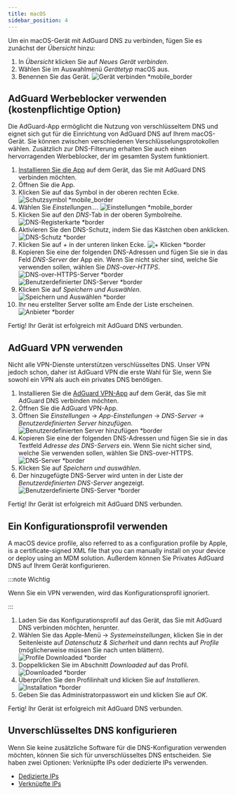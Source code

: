 ```yaml
---
title: macOS
sidebar_position: 4
---
```


Um ein macOS-Gerät mit AdGuard DNS zu verbinden, fügen Sie es zunächst der _Übersicht_ hinzu:

1. In _Übersicht_ klicken Sie auf _Neues Gerät verbinden_.
2. Wählen Sie im Auswahlmenü _Gerätetyp_ macOS aus.
3. Benennen Sie das Gerät.
   ![Gerät verbinden \*mobile_border](https://cdn.adtidy.org/content/kb/dns/private/new_dns/connect/mac_ab/choose_mac.png)

## AdGuard Werbeblocker verwenden (kostenpflichtige Option)

Die AdGuard-App ermöglicht die Nutzung von verschlüsseltem DNS und eignet sich gut für die Einrichtung von AdGuard DNS auf Ihrem macOS-Gerät. Sie können zwischen verschiedenen Verschlüsselungsprotokollen wählen. Zusätzlich zur DNS-Filterung erhalten Sie auch einen hervorragenden Werbeblocker, der im gesamten System funktioniert.

1. [Installieren Sie die App](https://adguard.com/adguard-mac/overview.html) auf dem Gerät, das Sie mit AdGuard DNS verbinden möchten.
2. Öffnen Sie die App.
3. Klicken Sie auf das Symbol in der oberen rechten Ecke.
   ![Schutzsymbol \*mobile_border](https://cdn.adtidy.org/content/kb/dns/private/new_dns/connect/mac_ab/mac_step3.png)
4. Wählen Sie _Einstellungen..._.
   ![Einstellungen \*mobile_border](https://cdn.adtidy.org/content/kb/dns/private/new_dns/connect/mac_ab/mac_step4.png)
5. Klicken Sie auf den _DNS_-Tab in der oberen Symbolreihe.
   ![DNS-Registerkarte \*border](https://cdn.adtidy.org/content/kb/dns/private/new_dns/connect/mac_ab/mac_step5.png)
6. Aktivieren Sie den DNS-Schutz, indem Sie das Kästchen oben anklicken.
   ![DNS-Schutz \*border](https://cdn.adtidy.org/content/kb/dns/private/new_dns/connect/mac_ab/mac_step6.png)
7. Klicken Sie auf _+_ in der unteren linken Ecke.
   ![+ Klicken \*border](https://cdn.adtidy.org/content/kb/dns/private/new_dns/connect/mac_ab/mac_step7.png)
8. Kopieren Sie eine der folgenden DNS-Adressen und fügen Sie sie in das Feld _DNS-Server_ der App ein. Wenn Sie nicht sicher sind, welche Sie verwenden sollen, wählen Sie _DNS-over-HTTPS_.
   ![DNS-over-HTTPS-Server \*border](https://cdn.adtidy.org/content/kb/dns/private/new_dns/connect/mac_ab/mac_step8_1.png)
   ![Benutzerdefinierter DNS-Server \*border](https://cdn.adtidy.org/content/kb/dns/private/new_dns/connect/mac_ab/mac_step8_2.png)
9. Klicken Sie auf _Speichern und Auswählen_.
   ![Speichern und Auswählen \*border](https://cdn.adtidy.org/content/kb/dns/private/new_dns/connect/mac_ab/mac_step9.png)
10. Ihr neu erstellter Server sollte am Ende der Liste erscheinen.
    ![Anbieter \*border](https://cdn.adtidy.org/content/kb/dns/private/new_dns/connect/mac_ab/mac_step10.png)

Fertig! Ihr Gerät ist erfolgreich mit AdGuard DNS verbunden.

## AdGuard VPN verwenden

Nicht alle VPN-Dienste unterstützen verschlüsseltes DNS. Unser VPN jedoch schon, daher ist AdGuard VPN die erste Wahl für Sie, wenn Sie sowohl ein VPN als auch ein privates DNS benötigen.

1. Installieren Sie die [AdGuard VPN-App](https://adguard-vpn.com/mac/overview.html) auf dem Gerät, das Sie mit AdGuard DNS verbinden möchten.
2. Öffnen Sie die AdGuard VPN-App.
3. Öffnen Sie _Einstellungen_ → _App-Einstellungen_ → _DNS-Server_ → _Benutzerdefinierten Server hinzufügen_.
   ![Benutzerdefinierten Server hinzufügen \*border](https://cdn.adtidy.org/content/kb/dns/private/new_dns/connect/mac_vpn/mac_step3.png)
4. Kopieren Sie eine der folgenden DNS-Adressen und fügen Sie sie in das Textfeld _Adresse des DNS-Servers_ ein. Wenn Sie nicht sicher sind, welche Sie verwenden sollen, wählen Sie DNS-over-HTTPS.
   ![DNS-Server \*border](https://cdn.adtidy.org/content/kb/dns/private/new_dns/connect/mac_vpn/mac_step4.png)
5. Klicken Sie auf _Speichern und auswählen_.
6. Der hinzugefügte DNS-Server wird unten in der Liste der _Benutzerdefinierten DNS-Server_ angezeigt.
   ![Benutzerdefinierte DNS-Server \*border](https://cdn.adtidy.org/content/kb/dns/private/new_dns/connect/mac_vpn/mac_step6.png)

Fertig! Ihr Gerät ist erfolgreich mit AdGuard DNS verbunden.

## Ein Konfigurationsprofil verwenden

A macOS device profile, also referred to as a configuration profile by Apple, is a certificate-signed XML file that you can manually install on your device or deploy using an MDM solution. Außerdem können Sie Privates AdGuard DNS auf Ihrem Gerät konfigurieren.

:::note Wichtig

Wenn Sie ein VPN verwenden, wird das Konfigurationsprofil ignoriert.

:::

1. Laden Sie das Konfigurationsprofil auf das Gerät, das Sie mit AdGuard DNS verbinden möchten, herunter.
2. Wählen Sie das Apple-Menü → _Systemeinstellungen_, klicken Sie in der Seitenleiste auf _Datenschutz & Sicherheit_ und dann rechts auf _Profile_ (möglicherweise müssen Sie nach unten blättern).
   ![Profile Downloaded \*border](https://cdn.adtidy.org/content/kb/dns/private/new_dns/connect/mac_profile/mac_step2.png)
3. Doppelklicken Sie im Abschnitt _Downloaded_ auf das Profil.
   ![Downloaded \*border](https://cdn.adtidy.org/content/kb/dns/private/new_dns/connect/mac_profile/mac_step3.png)
4. Überprüfen Sie den Profilinhalt und klicken Sie auf _Installieren_.
   ![Installation \*border](https://cdn.adtidy.org/content/kb/dns/private/new_dns/connect/mac_profile/mac_step4.png)
5. Geben Sie das Administratorpasswort ein und klicken Sie auf _OK_.

Fertig! Ihr Gerät ist erfolgreich mit AdGuard DNS verbunden.

## Unverschlüsseltes DNS konfigurieren

Wenn Sie keine zusätzliche Software für die DNS-Konfiguration verwenden möchten, können Sie sich für unverschlüsseltes DNS entscheiden. Sie haben zwei Optionen: Verknüpfte IPs oder dedizierte IPs verwenden.

 - [Dedizierte IPs](/private-dns/connect-devices/other-options/dedicated-ip.md)
 - [Verknüpfte IPs](/private-dns/connect-devices/other-options/linked-ip.md)
